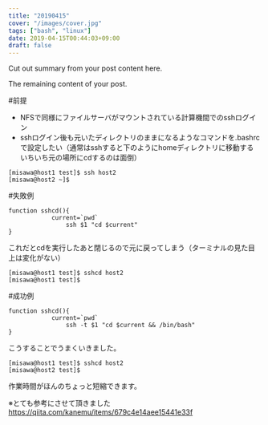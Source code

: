 ```yaml
---
title: "20190415"
cover: "/images/cover.jpg"
tags: ["bash", "linux"]
date: 2019-04-15T00:44:03+09:00
draft: false
---
```


Cut out summary from your post content here.

<!--more-->

The remaining content of your post.

#前提
- NFSで同様にファイルサーバがマウントされている計算機間でのsshログイン
- sshログイン後も元いたディレクトリのままになるようなコマンドを.bashrcで設定したい（通常はsshすると下のようにhomeディレクトリに移動する　いちいち元の場所にcdするのは面倒）

```
[misawa@host1 test]$ ssh host2
[misawa@host2 ~]$ 
```

#失敗例
```
function sshcd(){
		    current=`pwd`
			    ssh $1 "cd $current"
}
```

これだとcdを実行したあと閉じるので元に戻ってしまう（ターミナルの見た目上は変化がない）

```
[misawa@host1 test]$ sshcd host2
[misawa@host1 test]$ 
```

#成功例
```
function sshcd(){
		    current=`pwd`
			    ssh -t $1 "cd $current && /bin/bash"
}
```

こうすることでうまくいきました。


```
[misawa@host1 test]$ sshcd host2
[misawa@host2 test]$ 
```
作業時間がほんのちょっと短縮できます。




※とても参考にさせて頂きました
https://qiita.com/kanemu/items/679c4e14aee15441e33f

